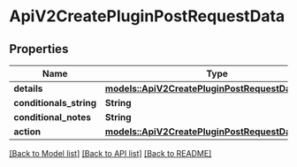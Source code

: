 # ApiV2CreatePluginPostRequestData

## Properties

Name | Type | Description | Notes
------------ | ------------- | ------------- | -------------
**details** | [**models::ApiV2CreatePluginPostRequestDataDetails**](_api_v2_create_plugin_post_request_data_details.md) |  | 
**conditionals_string** | **String** |  | 
**conditional_notes** | **String** |  | 
**action** | [**models::ApiV2CreatePluginPostRequestDataAction**](_api_v2_create_plugin_post_request_data_action.md) |  | 

[[Back to Model list]](../README.md#documentation-for-models) [[Back to API list]](../README.md#documentation-for-api-endpoints) [[Back to README]](../README.md)


